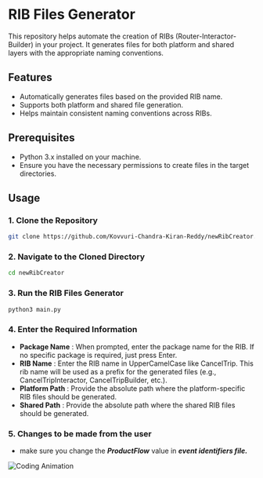 # RIB Files Generator

This repository helps automate the creation of RIBs (Router-Interactor-Builder) in your project. It generates files for both platform and shared layers with the appropriate naming conventions.

## Features

- Automatically generates files based on the provided RIB name.
- Supports both platform and shared file generation.
- Helps maintain consistent naming conventions across RIBs.

## Prerequisites

- Python 3.x installed on your machine.
- Ensure you have the necessary permissions to create files in the target directories.

## Usage

### 1. Clone the Repository

```bash
git clone https://github.com/Kovvuri-Chandra-Kiran-Reddy/newRibCreator.git
```

### 2. Navigate to the Cloned Directory
```bash
cd newRibCreator
```

### 3. Run the RIB Files Generator
```bash
python3 main.py
```

### 4. Enter the Required Information
- **Package Name** : When prompted, enter the package name for the RIB. If no specific package is required, just press Enter.
- **RIB Name** : Enter the RIB name in UpperCamelCase like CancelTrip. This rib name will be used as a prefix for the generated files (e.g., CancelTripInteractor, CancelTripBuilder, etc.).
- **Platform Path** : Provide the absolute path where the platform-specific RIB files should be generated.
- **Shared Path** : Provide the absolute path where the shared RIB files should be generated.

### 5. Changes to be made from the user
- make sure you change the ***ProductFlow*** value in ***event identifiers file.***


![Coding Animation](https://media.giphy.com/media/v1.Y2lkPTc5MGI3NjExNmJtbWExMXJiaGc1amJteXZ5YW1iOGM2Y3FjOHpyNWFpaWFpcWFiZyZlcD12MV9naWZzX3NlYXJjaCZjdD1n/3bu85lsWhBTlWcOMN6/giphy.gif)

